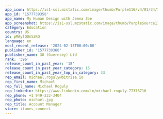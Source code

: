```yaml
---
app_icon: https://is1-ssl.mzstatic.com/image/thumb/Purple116/v4/81/34/1a/81341a38-f7f6-cc64-9fb3-3c4e7ca0b0da/AppIcon-1x_U007emarketing-0-10-0-85-220.png/1024x1024bb.png
app_id: '1577739358'
app_name: My Human Design with Jenna Zoe
app_screenshot: https://is1-ssl.mzstatic.com/image/thumb/PurpleSource116/v4/3c/c2/53/3cc253cb-5587-4ad4-9f6f-752b0d19cc25/3a32126c-4fb6-4df3-8b9d-60616472463c_Simulator_Screen_Shot_-_iPhone_14_Plus_-_2023-10-14_at_20.17.01.png/1284x2778bb.png
category: Education
country: US
id: pMAylQOn5zRQ
language: en
most_recent_release: '2024-02-13T00:00:00'
publisher_id: '1577739360'
publisher_name: 38 (Guernsey) Ltd
rank: '396'
release_count_in_past_year: '18'
release_count_in_past_year_category: 15
release_count_in_past_year_top_in_category: 33
rep_email: michael.roguly@bitrise.io
rep_first_name: Michael
rep_full_name: Michael Roguly
rep_linkedin: https://www.linkedin.com/in/michael-roguly-77376710
rep_phone: +1 949-233-3404
rep_photo: michael.jpg
rep_title: Account Manager
store: itunes_connect
---
```

